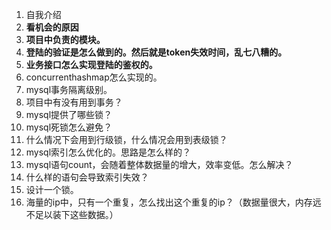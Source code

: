 1. 自我介绍
2. **看机会的原因**
3. **项目中负责的模块。**
4. **登陆的验证是怎么做到的。然后就是token失效时间，乱七八糟的。**
5. **业务接口怎么实现登陆的鉴权的。**
6. concurrenthashmap怎么实现的。
7. mysql事务隔离级别。
8. 项目中有没有用到事务？
9. mysql提供了哪些锁？
10. mysql死锁怎么避免？
11. 什么情况下会用到行级锁，什么情况会用到表级锁？
12. mysql索引怎么优化的。思路是怎么样的？
13. mysql语句count，会随着整体数据量的增大，效率变低。怎么解决？
14. 什么样的语句会导致索引失效？
15. 设计一个锁。
16. 海量的ip中，只有一个重复，怎么找出这个重复的ip？（数据量很大，内存远不足以装下这些数据。）

